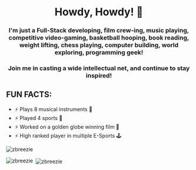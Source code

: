 <h1 align="center">Howdy, Howdy! 🤠</h1>
<h3 align="center">I'm just a Full-Stack developing, film crew-ing, music playing, competitive video-gaming, basketball hooping, book reading, weight lifting, chess playing, computer building, world exploring, programming geek!</h3>

<h3 align="center"> Join me in casting a wide intellectual net, and continue to stay inspired!</h3>

## FUN FACTS:
* ⚡ Plays 8 musical instruments 🎸
* ⚡ Played 4 sports 🏀
* ⚡ Worked on a golden globe winning film 🎥
* ⚡ High ranked player in multiple E-Sports 🕹️

<p align="left"> <img src="https://komarev.com/ghpvc/?username=zbreezie&label=Profile%20views&color=0e75b6&style=flat" alt="zbreezie" /> </p>

<p align="left">
</p>

<p><img align="left" src="https://github-readme-stats.vercel.app/api/top-langs?username=zbreezie&show_icons=true&locale=en&layout=compact&theme=highcontrast" alt="zbreezie" /></p>

<p>&nbsp;<img align="center" src="https://github-readme-stats.vercel.app/api?username=zbreezie&show_icons=true&locale=en&theme=highcontrast" alt="zbreezie" /></p>
